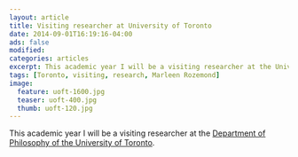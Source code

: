 ```yaml
---
layout: article
title: Visiting researcher at University of Toronto
date: 2014-09-01T16:19:16-04:00
ads: false
modified:
categories: articles
excerpt: This academic year I will be a visiting researcher at the University of Toronto.
tags: [Toronto, visiting, research, Marleen Rozemond]
image:
  feature: uoft-1600.jpg
  teaser: uoft-400.jpg
  thumb: uoft-120.jpg
---
```


This academic year I will be a visiting researcher at the [Department of Philosophy of the University of Toronto](www.philosophy.utoronto.ca/).